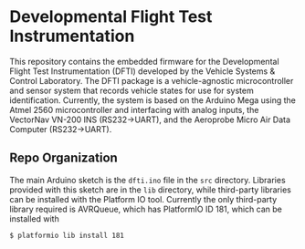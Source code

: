 # Developmental Flight Test Instrumentation

This repository contains the embedded firmware for the Developmental 
Flight Test Instrumentation (DFTI) developed by the Vehicle Systems & 
Control Laboratory. 
The DFTI package is a vehicle-agnostic microcontroller and sensor system 
that records vehicle states for use for system identification. 
Currently, the system is based on the Arduino Mega using the Atmel 2560 
microcontroller and interfacing with analog inputs, the VectorNav VN-200 
INS (RS232->UART), and the Aeroprobe Micro Air Data Computer 
(RS232->UART).

## Repo Organization

The main Arduino sketch is the `dfti.ino` file in the `src` directory.
Libraries provided with this sketch are in the `lib` directory, while
third-party libraries can be installed with the Platform IO tool. 
Currently the only third-party library required is AVRQueue, which has
PlatformIO ID 181, which can be installed with
```
$ platformio lib install 181
```
